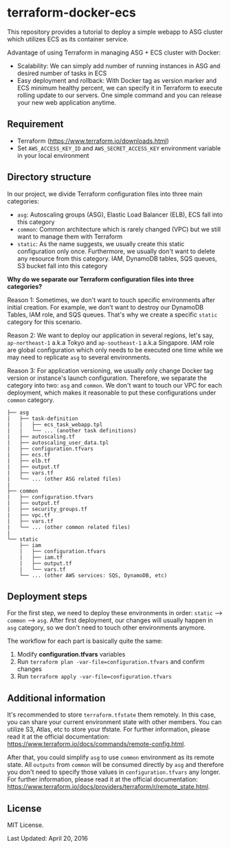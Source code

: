 # terraform-docker-ecs

This repository provides a tutorial to deploy a simple webapp to ASG cluster which utilizes ECS as its container service.

Advantage of using Terraform in managing ASG + ECS cluster with Docker:
- Scalability: We can simply add number of running instances in ASG and desired number of tasks in ECS
- Easy deployment and rollback: With Docker tag as version marker and ECS minimum healthy percent, we can specify it in Terraform to execute rolling update to our servers. One simple command and you can release your new web application anytime.


## Requirement

- Terraform (https://www.terraform.io/downloads.html)
- Set `AWS_ACCESS_KEY_ID` and `AWS_SECRET_ACCESS_KEY` environment variable in your local environment
 

## Directory structure

In our project, we divide Terraform configuration files into three main categories:
- `asg`: Autoscaling groups (ASG), Elastic Load Balancer (ELB), ECS fall into this category
- `common`: Common architecture which is rarely changed (VPC) but we still want to manage them with Terraform
- `static`: As the name suggests, we usually create this static configuration only once. Furthermore, we usually don't want to delete any resource from this category. IAM, DynamoDB tables, SQS queues, S3 bucket fall into this category

**Why do we separate our Terraform configuration files into three categories?**

Reason 1: Sometimes, we don't want to touch specific environments after initial creation. For example, we don't want to destroy our DynamoDB Tables, IAM role, and SQS queues. That's why we create a specific `static` category for this scenario.

Reason 2: We want to deploy our application in several regions, let's say, `ap-northeast-1` a.k.a Tokyo and `ap-southeast-1` a.k.a Singapore. IAM role are global configuration which only needs to be executed one time while we may need to replicate `asg` to several environments.

Reason 3: For application versioning, we usually only change Docker tag version or instance's launch configuration. Therefore, we separate the category into two: `asg` and `common`. We don't want to touch our VPC for each deployment, which makes it reasonable to put these configurations under `common` category.

```
├── asg
|   ├── task-definition
|   |   ├── ecs_task_webapp.tpl
|   |   └── ... (another task definitions)
|   ├── autoscaling.tf
|   ├── autoscaling_user_data.tpl
|   ├── configuration.tfvars
|   ├── ecs.tf
|   ├── elb.tf
|   ├── output.tf
|   ├── vars.tf
|   └── ... (other ASG related files)
|
├── common
|   ├── configuration.tfvars
|   ├── output.tf
|   ├── security_groups.tf
|   ├── vpc.tf
|   ├── vars.tf
|   └── ... (other common related files)
|
└── static
    ├── iam
    |   ├── configuration.tfvars
    |   ├── iam.tf
    |   ├── output.tf
    |   └── vars.tf  
    └── ... (other AWS services: SQS, DynamoDB, etc)
```


## Deployment steps

For the first step, we need to deploy these environments in order: `static` --> `common` --> `asg`. After first deployment, our changes will usually happen in `asg` category, so we don't need to touch other environments anymore.

The workflow for each part is basically quite the same:
1. Modify **configuration.tfvars** variables
2. Run `terraform plan -var-file=configuration.tfvars` and confirm changes
3. Run `terraform apply -var-file=configuration.tfvars`


## Additional information

It's recommended to store `terraform.tfstate` them remotely. In this case, you can share your current environment state with other members. You can utilize S3, Atlas, etc to store your tfstate. For further information, please read it at the official documentation: https://www.terraform.io/docs/commands/remote-config.html.

After that, you could simplify `asg` to use `common` environment as its remote state. All `outputs` from `common` will be consumed directly by `asg` and therefore you don't need to specify those values in `configuration.tfvars` any longer. For further information, please read it at the official documentation: https://www.terraform.io/docs/providers/terraform/r/remote_state.html.


## License

MIT License.

Last Updated: April 20, 2016
